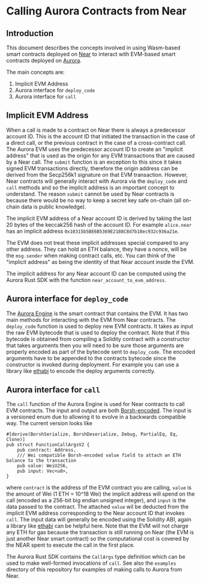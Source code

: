 # Calling Aurora Contracts from Near

## Introduction

This document describes the concepts involved in using Wasm-based smart contracts deployed on [Near](https://near.org/) to interact with EVM-based smart contracts deployed on [Aurora](https://aurora.dev/).

The main concepts are:

1. Implicit EVM Address
2. Aurora interface for `deploy_code`
3. Aurora interface for `call`

## Implicit EVM Address

When a call is made to a contract on Near there is always a predecessor account ID.
This is the account ID that initiated the transaction in the case of a direct call, or the previous contract in the case of a cross-contract call.
The Aurora EVM uses the predecessor account ID to create an "implicit address" that is used as the origin for any EVM transactions that are caused by a Near call.
The `submit` function is an exception to this since it takes signed EVM transactions directly, therefore the origin address can be derived from the Secp256k1 signature on that EVM transaction.
However, Near contracts will generally interact with Aurora via the `deploy_code` and `call` methods and so the implicit address is an important concept to understand.
The reason `submit` cannot be used by Near contracts is because there would be no way to keep a secret key safe on-chain (all on-chain data is public knowledge).

The implicit EVM address of a Near account ID is derived by taking the last 20 bytes of the keccak256 hash of the account ID.
For example `alice.near` has an implicit address `0x10315b5BE6B5369E2188C8d7b18ec932c936a21e`.

The EVM does not treat these implicit addresses special compared to any other address.
They can hold an ETH balance, they have a nonce, will be the `msg.sender` when making contract calls, etc.
You can think of the "implicit address" as being the identity of that Near account inside the EVM.

The implicit address for any Near account ID can be computed using the Aurora Rust SDK with the function `near_account_to_evm_address`.

## Aurora interface for `deploy_code`

The [Aurora Engine](https://github.com/aurora-is-near/aurora-engine) is the smart contract that contains the EVM.
It has two main methods for interacting with the EVM from Near contracts.
The `deploy_code` function is used to deploy new EVM contracts.
It takes as input the raw EVM bytecode that is used to deploy the contract.
Note that if this bytecode is obtained from compiling a Solidity contract with a constructor that takes arguments then you will need to be sure those arguments are properly encoded as part of the bytecode sent to `deploy_code`. The encoded arguments have to be appended to the contracts bytecode since the constructor is invoked during deployment. For example you can use a library like [ethabi](https://crates.io/crates/ethabi) to encode the deploy arguments correctly.

## Aurora interface for `call`

The `call` function of the Aurora Engine is used for Near contracts to call EVM contracts.
The input and output are both [Borsh-encoded](https://borsh.io/).
The input is a versioned enum due to allowing it to evolve in a backwards compatible way.
The current version looks like

```
#[derive(BorshSerialize, BorshDeserialize, Debug, PartialEq, Eq, Clone)]
pub struct FunctionCallArgsV2 {
    pub contract: Address,
    /// Wei compatible Borsh-encoded value field to attach an ETH balance to the transaction
    pub value: WeiU256,
    pub input: Vec<u8>,
}
```

where `contract` is the address of the EVM contract you are calling, `value` is the amount of Wei (1 ETH = 10^18 Wei) the implicit address will spend on the call (encoded as a 256-bit big endian unsigned integer), and `input` is the data passed to the contract. The attached `value` wil be deducted from the implicit EVM address corresponding to the Near account ID that invokes `call`.
The input data will generally be encoded using the Solidity ABI, again a library like [ethabi](https://crates.io/crates/ethabi) can be helpful here.
Note that the EVM will not charge any ETH for gas because the transaction is still running on Near (the EVM is just another Near smart contract) so the computational cost is covered by the NEAR spent to execute the call in the first place.

The Aurora Rust SDK contains the `CallArgs` type definition which can be used to make well-formed invocations of `call`.
See also the `examples` directory of this repository for examples of making calls to Aurora from Near.
